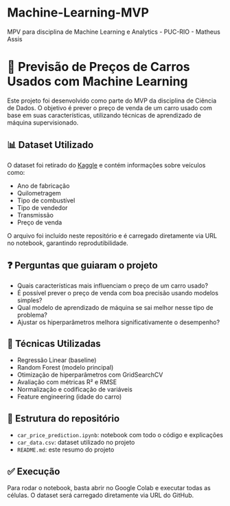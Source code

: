 # Machine-Learning-MVP
MPV para disciplina de Machine Learning e Analytics - PUC-RIO - Matheus Assis

# 🚗 Previsão de Preços de Carros Usados com Machine Learning

Este projeto foi desenvolvido como parte do MVP da disciplina de Ciência de Dados. O objetivo é prever o preço de venda de um carro usado com base em suas características, utilizando técnicas de aprendizado de máquina supervisionado.

## 📊 Dataset Utilizado

O dataset foi retirado do [Kaggle](https://www.kaggle.com/datasets/nehalbirla/vehicle-dataset-from-cardekho) e contém informações sobre veículos como:

- Ano de fabricação
- Quilometragem
- Tipo de combustível
- Tipo de vendedor
- Transmissão
- Preço de venda

O arquivo foi incluído neste repositório e é carregado diretamente via URL no notebook, garantindo reprodutibilidade.

## ❓ Perguntas que guiaram o projeto

- Quais características mais influenciam o preço de um carro usado?
- É possível prever o preço de venda com boa precisão usando modelos simples?
- Qual modelo de aprendizado de máquina se sai melhor nesse tipo de problema?
- Ajustar os hiperparâmetros melhora significativamente o desempenho?

## 🧠 Técnicas Utilizadas

- Regressão Linear (baseline)
- Random Forest (modelo principal)
- Otimização de hiperparâmetros com GridSearchCV
- Avaliação com métricas R² e RMSE
- Normalização e codificação de variáveis
- Feature engineering (idade do carro)

## 📁 Estrutura do repositório

- `car_price_prediction.ipynb`: notebook com todo o código e explicações
- `car_data.csv`: dataset utilizado no projeto
- `README.md`: este resumo do projeto

## ✅ Execução

Para rodar o notebook, basta abrir no Google Colab e executar todas as células. O dataset será carregado diretamente via URL do GitHub.

